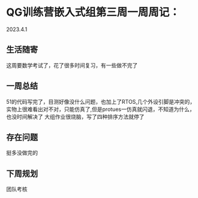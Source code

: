 # QG训练营嵌入式组第三周一周周记：
2023.4.1

## 生活随寄
这周要数学考试了，花了很多时间复习，有一些做不完了


## 一周总结
51的代码写完了，目测好像没什么问题，也加上了RTOS,几个外设引脚是冲突的，实物上很难看出对不对，只能仿真了,但是protues一仿真就闪退，不知道为什么，也没时间解决了
大组作业很烧脑，写了四种排序方法就停了


## 存在问题
挺多没做完的


## 下周规划
团队考核

